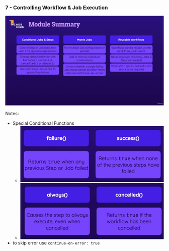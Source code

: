 ### 7 - Controlling Workflow & Job Execution

![ModuleSummary](./imgs/ModuleSummary.png)

Notes:
- Special Conditional Functions 
  - ![SpecialConditionalFunctions1](./imgs/SpecialConditionalFunctions1.png) 
  - ![SpecialConditionalFunctions2](./imgs/SpecialConditionalFunctions2.png)
- to skip error use `continue-on-error: true`
